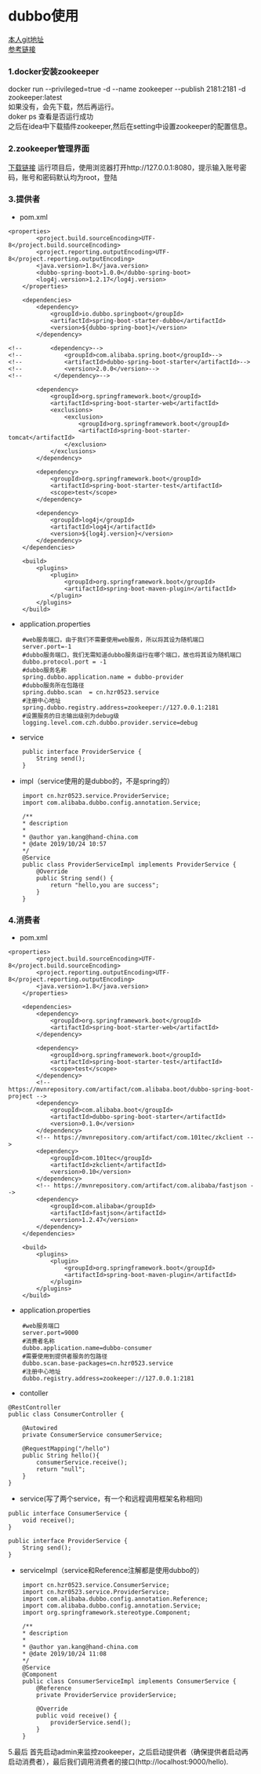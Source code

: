 # dubbo使用
[本人git地址](https://github.com/kangyan1/dubbo_demo.git)  
[参考链接](https://blog.csdn.net/qq_22152261/article/details/80300597)
### 1.docker安装zookeeper
docker run --privileged=true -d --name zookeeper --publish 2181:2181  -d zookeeper:latest  
如果没有，会先下载，然后再运行。  
doker ps  查看是否运行成功  
之后在idea中下载插件zookeeper,然后在setting中设置zookeeper的配置信息。
### 2.zookeeper管理界面
[下载链接](https://www.csdn.net/link/?target_url=https%3A%2F%2Fcodeload.github.com%2Fapache%2Fincubator-dubbo-ops%2Fzip%2Fmaster&id=80300597&token=9b4035150a1e8a02160c008b1deba6b3)
运行项目后，使用浏览器打开http://127.0.0.1:8080，提示输入账号密码，账号和密码默认均为root，登陆
### 3.提供者
- pom.xml
```
<properties>
        <project.build.sourceEncoding>UTF-8</project.build.sourceEncoding>
        <project.reporting.outputEncoding>UTF-8</project.reporting.outputEncoding>
        <java.version>1.8</java.version>
        <dubbo-spring-boot>1.0.0</dubbo-spring-boot>
        <log4j.version>1.2.17</log4j.version>
    </properties>

    <dependencies>
        <dependency>
            <groupId>io.dubbo.springboot</groupId>
            <artifactId>spring-boot-starter-dubbo</artifactId>
            <version>${dubbo-spring-boot}</version>
        </dependency>

<!--        <dependency>-->
<!--            <groupId>com.alibaba.spring.boot</groupId>-->
<!--            <artifactId>dubbo-spring-boot-starter</artifactId>-->
<!--            <version>2.0.0</version>-->
<!--         </dependency>-->

        <dependency>
            <groupId>org.springframework.boot</groupId>
            <artifactId>spring-boot-starter-web</artifactId>
            <exclusions>
                <exclusion>
                    <groupId>org.springframework.boot</groupId>
                    <artifactId>spring-boot-starter-tomcat</artifactId>
                </exclusion>
            </exclusions>
        </dependency>

        <dependency>
            <groupId>org.springframework.boot</groupId>
            <artifactId>spring-boot-starter-test</artifactId>
            <scope>test</scope>
        </dependency>

        <dependency>
            <groupId>log4j</groupId>
            <artifactId>log4j</artifactId>
            <version>${log4j.version}</version>
        </dependency>
    </dependencies>

    <build>
        <plugins>
            <plugin>
                <groupId>org.springframework.boot</groupId>
                <artifactId>spring-boot-maven-plugin</artifactId>
            </plugin>
        </plugins>
    </build>
```
- application.properties
```
    #web服务端口，由于我们不需要使用web服务，所以将其设为随机端口
    server.port=-1
    #dubbo服务端口，我们无需知道dubbo服务运行在哪个端口，故也将其设为随机端口
    dubbo.protocol.port = -1
    #dubbo服务名称
    spring.dubbo.application.name = dubbo-provider
    #dubbo服务所在包路径
    spring.dubbo.scan  = cn.hzr0523.service
    #注册中心地址
    spring.dubbo.registry.address=zookeeper://127.0.0.1:2181
    #设置服务的日志输出级别为debug级
    logging.level.com.czh.dubbo.provider.service=debug
```
- service
```
    public interface ProviderService {
        String send();
    }
```
- impl（service使用的是dubbo的，不是spring的）
```
    import cn.hzr0523.service.ProviderService;
    import com.alibaba.dubbo.config.annotation.Service;

    /**
    * description
    *
    * @author yan.kang@hand-china.com
    * @date 2019/10/24 10:57
    */
    @Service
    public class ProviderServiceImpl implements ProviderService {
        @Override
        public String send() {
            return "hello,you are success";
        }
    }
```

### 4.消费者
- pom.xml
```
<properties>
        <project.build.sourceEncoding>UTF-8</project.build.sourceEncoding>
        <project.reporting.outputEncoding>UTF-8</project.reporting.outputEncoding>
        <java.version>1.8</java.version>
    </properties>

    <dependencies>
        <dependency>
            <groupId>org.springframework.boot</groupId>
            <artifactId>spring-boot-starter-web</artifactId>
        </dependency>

        <dependency>
            <groupId>org.springframework.boot</groupId>
            <artifactId>spring-boot-starter-test</artifactId>
            <scope>test</scope>
        </dependency>
        <!-- https://mvnrepository.com/artifact/com.alibaba.boot/dubbo-spring-boot-project -->
        <dependency>
            <groupId>com.alibaba.boot</groupId>
            <artifactId>dubbo-spring-boot-starter</artifactId>
            <version>0.1.0</version>
        </dependency>
        <!-- https://mvnrepository.com/artifact/com.101tec/zkclient -->
        <dependency>
            <groupId>com.101tec</groupId>
            <artifactId>zkclient</artifactId>
            <version>0.10</version>
        </dependency>
        <!-- https://mvnrepository.com/artifact/com.alibaba/fastjson -->
        <dependency>
            <groupId>com.alibaba</groupId>
            <artifactId>fastjson</artifactId>
            <version>1.2.47</version>
        </dependency>
    </dependencies>

    <build>
        <plugins>
            <plugin>
                <groupId>org.springframework.boot</groupId>
                <artifactId>spring-boot-maven-plugin</artifactId>
            </plugin>
        </plugins>
    </build>
```
- application.properties
```
    #web服务端口
    server.port=9000
    #消费者名称
    dubbo.application.name=dubbo-consumer
    #需要使用到提供者服务的包路径
    dubbo.scan.base-packages=cn.hzr0523.service
    #注册中心地址
    dubbo.registry.address=zookeeper://127.0.0.1:2181
```
- contoller
```
@RestController
public class ConsumerController {

    @Autowired
    private ConsumerService consumerService;

    @RequestMapping("/hello")
    public String hello(){
        consumerService.receive();
        return "null";
    }
}
```

- service(写了两个service，有一个和远程调用框架名称相同)
```
public interface ConsumerService {
    void receive();
}

public interface ProviderService {
    String send();
}
```

- serviceImpl（service和Reference注解都是使用dubbo的）
```
    import cn.hzr0523.service.ConsumerService;
    import cn.hzr0523.service.ProviderService;
    import com.alibaba.dubbo.config.annotation.Reference;
    import com.alibaba.dubbo.config.annotation.Service;
    import org.springframework.stereotype.Component;

    /**
    * description
    *
    * @author yan.kang@hand-china.com
    * @date 2019/10/24 11:08
    */
    @Service
    @Component
    public class ConsumerServiceImpl implements ConsumerService {
        @Reference
        private ProviderService providerService;

        @Override
        public void receive() {
            providerService.send();
        }
    }
```
5.最后
首先启动admin来监控zookeeper，之后启动提供者（确保提供者启动再启动消费者），最后我们调用消费者的接口(http://localhost:9000/hello).